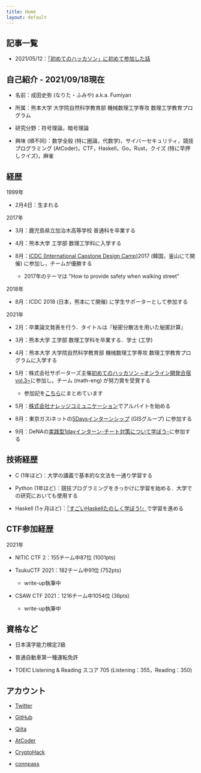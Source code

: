 ```yaml
---
title: Home
layout: default
---
```


<!-- ※英語版は [こちら](https://fumiyanll23.github.io/docs/index_en.html)． -->

## 記事一覧

- 2021/05/12：[「初めてのハッカソン」に初めて参加した話](https://fumiyanll23.github.io/posts/2021-05-12_hackathon2021-vol3.html)

## 自己紹介 - 2021/09/18現在

- 名前：成田史弥 (なりた・ふみや) a.k.a. Fumiyan

- 所属：熊本大学 大学院自然科学教育部 機械数理工学専攻 数理工学教育プログラム

- 研究分野：符号理論，暗号理論

- 興味 (順不同)：数学全般 (特に圏論，代数学)，サイバーセキュリティ，競技プログラミング (AtCoder)，CTF，Haskell，Go，Rust，クイズ (特に早押しクイズ)，麻雀

## 経歴

1999年

- 2月4日：生まれる

2017年

- 3月：鹿児島県立加治木高等学校 普通科を卒業する

- 4月：熊本大学 工学部 数理工学科に入学する

- 8月：[ICDC (International Capstone Design Camp)](https://www.eng.kumamoto-u.ac.jp/international/icdc/)2017 (韓国，釜山にて開催) に参加し，チームが優勝する

  - 2017年のテーマは "How to provide safety when walking street"

2018年

- 8月：ICDC 2018 (日本，熊本にて開催) に学生サポーターとして参加する

2021年

- 2月：卒業論文発表を行う．タイトルは『秘密分散法を用いた秘匿計算』

- 3月：熊本大学 工学部 数理工学科を卒業する．学士 (工学)

- 4月：熊本大学 大学院自然科学教育部 機械数理工学専攻 数理工学教育プログラムに入学する

- 5月：株式会社サポーターズ主催[初めてのハッカソン ~オンライン開発合宿vol.3~](https://talent.supporterz.jp/events/d1a92db9-5a22-4e3b-a441-ae9669fe79c4/)に参加し，チーム (math-eng) が努力賞を受賞する

  - 参加記を[こちら](https://fumiyanll23.github.io/posts/2021-05-12_hackathon2021-vol3.html)にまとめています

- 5月：[株式会社ナレッジコミュニケーション](https://www.knowledgecommunication.jp/)でアルバイトを始める

- 8月：東京ガスiネットの[5Daysインターンシップ](http://tginet-recruit.jp/internship/information.html) (GISグループ) に参加する

- 9月：DeNAの[実践型1dayインターン-チート対策について学ぼう-](https://dena-shinsotsu.connpass.com/event/220642/)に参加する

## 技術経歴

- C (1年ほど)：大学の講義で基本的な文法を一通り学習する

- Python (1年ほど)：競技プログラミングをきっかけに学習を始める．大学での研究においても使用する

- Haskell (1ヶ月ほど)：[『すごいHaskellたのしく学ぼう!』](https://www.amazon.co.jp/%E3%81%99%E3%81%94%E3%81%84Haskell%E3%81%9F%E3%81%AE%E3%81%97%E3%81%8F%E5%AD%A6%E3%81%BC%E3%81%86-Miran-Lipova%C4%8Da/dp/4274068854/ref=sr_1_1?__mk_ja_JP=%E3%82%AB%E3%82%BF%E3%82%AB%E3%83%8A&keywords=%E3%81%99%E3%81%94%E3%81%84haskell&qid=1617610983&sr=8-1)で学習を進める

## CTF参加経歴

2021年

- NITIC CTF 2：155チーム中87位 (1001pts)

- TsukuCTF 2021：182チーム中91位 (752pts)
  - write-up執筆中

- CSAW CTF 2021：1216チーム中1054位 (36pts)
  - write-up執筆中

## 資格など

- 日本漢字能力検定2級

- 普通自動車第一種運転免許

- TOEIC Listening & Reading スコア 705 (Listening：355，Reading：350)

## アカウント

- [Twitter](https://twitter.com/fumiyanll23)

- [GitHub](https://github.com/fumiyanll23)

- [Qiita](https://qiita.com/fumiyanll23)

- [AtCoder](https://atcoder.jp/users/fumiyanll23)

- [CryptoHack](https://cryptohack.org/user/fumiyanll23/)

- [connpass](https://connpass.com/user/fumiyanll23/)
